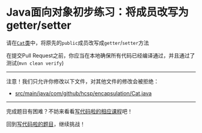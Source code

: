  # Java面向对象初步练习：将成员改写为getter/setter

请在[`Cat`类](https://github.com/hcsp/convert-to-getter-setter/blob/master/src/main/java/com/github/hcsp/encapsulation/Cat.java)中，将原先的`public`成员改写成`getter`/`setter`方法

在提交Pull Request之前，你应当在本地确保所有代码已经编译通过，并且通过了测试(`mvn clean verify`)

-----
注意！我们只允许你修改以下文件，对其他文件的修改会被拒绝：
- [src/main/java/com/github/hcsp/encapsulation/Cat.java](https://github.com/hcsp/convert-to-getter-setter/blob/master/src/main/java/com/github/hcsp/encapsulation/Cat.java)
-----


完成题目有困难？不妨来看看[写代码啦的相应课程](https://xiedaimala.com/tasks/44398214-15a0-40aa-8586-718b259c12b8/video_tutorials/167ae19e-92af-4a77-8ca3-0fb1ba0858b0)吧！

回到[写代码啦的题目](https://xiedaimala.com/tasks/44398214-15a0-40aa-8586-718b259c12b8/quizzes/2a613885-b71d-40eb-b7b9-b3bb904fcac3)，继续挑战！
